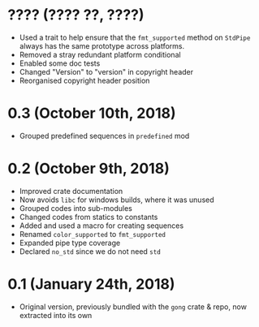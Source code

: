 # ???? (???? ??, ????)

 * Used a trait to help ensure that the `fmt_supported` method on `StdPipe` always has the same
   prototype across platforms.
 * Removed a stray redundant platform conditional
 * Enabled some doc tests
 * Changed "Version" to "version" in copyright header
 * Reorganised copyright header position

# 0.3 (October 10th, 2018)

 * Grouped predefined sequences in `predefined` mod

# 0.2 (October 9th, 2018)

 * Improved crate documentation
 * Now avoids `libc` for windows builds, where it was unused
 * Grouped codes into sub-modules
 * Changed codes from statics to constants
 * Added and used a macro for creating sequences
 * Renamed `color_supported` to `fmt_supported`
 * Expanded pipe type coverage
 * Declared `no_std` since we do not need `std`

# 0.1 (January 24th, 2018)

 * Original version, previously bundled with the `gong` crate & repo, now extracted into its own
